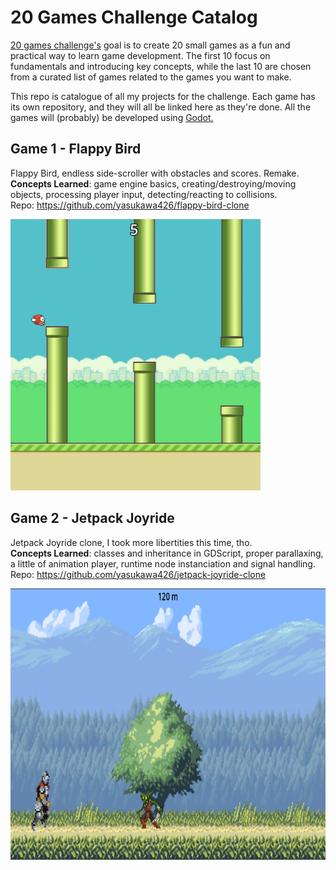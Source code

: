 # 20 Games Challenge Catalog
[20 games challenge's](https://20_games_challenge.gitlab.io/) goal is to create 20 small games as a fun and practical way to learn game development. The first 10 focus on fundamentals and introducing key concepts, while the last 10 are chosen from a curated list of games related to the games you want to make.

This repo is catalogue of all my projects for the challenge. Each game has its own repository, and they will all be linked here as they're done. All the games will (probably) be developed using [Godot.](https://godotengine.org/)

## Game 1 - Flappy Bird
Flappy Bird, endless side-scroller with obstacles and scores. Remake. <br/>
**Concepts Learned**: game engine basics, creating/destroying/moving objects, processing player input, detecting/reacting to collisions. <br/>
Repo: https://github.com/yasukawa426/flappy-bird-clone <br/>

<img src="https://github.com/yasukawa426/20-games-challenge-catalog/blob/main/flappy%20bird%20thumb.png" height="434">

## Game 2 - Jetpack Joyride
Jetpack Joyride clone, I took more libertities this time, tho. <br/>
**Concepts Learned**: classes and inheritance in GDScript, proper parallaxing, a little of animation player, runtime node instanciation and signal handling. <br/>
Repo: https://github.com/yasukawa426/jetpack-joyride-clone

<img src= "https://github.com/yasukawa426/20-games-challenge-catalog/blob/main/knight%20thumb.png" height = "434">
